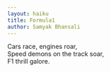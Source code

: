 ```yaml
---
layout: haiku
title: Formula1
author: Samyak Bhansali
---
```

Cars race, engines roar,<br>
Speed demons on the track soar,<br>
F1 thrill galore.<br>
